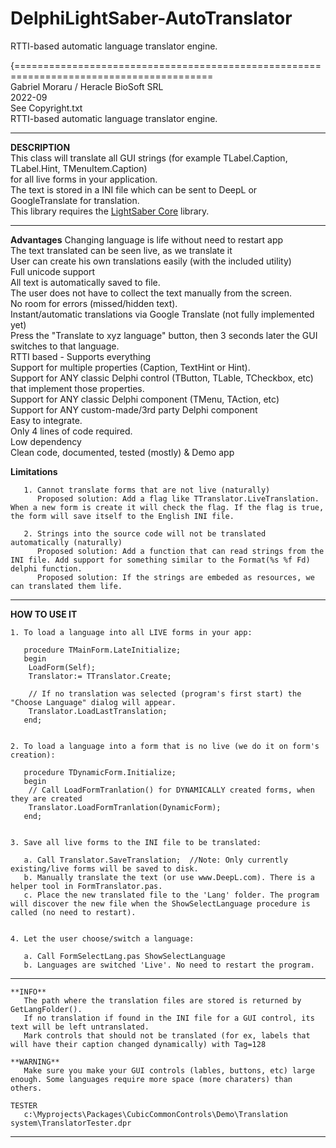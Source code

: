 # DelphiLightSaber-AutoTranslator  
RTTI-based automatic language translator engine.  
  
  
{========================================================================================  
   Gabriel Moraru / Heracle BioSoft SRL  
   2022-09  
   See Copyright.txt  
   RTTI-based automatic language translator engine.  
  
-----------------------------------------------------------------------------------------  

   **DESCRIPTION**  
     This class will translate all GUI strings (for example TLabel.Caption, TLabel.Hint, TMenuItem.Caption)  
     for all live forms in your application.  
     The text is stored in a INI file which can be sent to DeepL or GoogleTranslate for translation.  
     This library requires the [LightSaber Core](https://github.com/GabrielOnDelphi/Delphi-LightSaber-CoreLib) library.
     
-----------------------------------------------------------------------------------------  
  
   **Advantages** 
     Changing language is life without need to restart app  
     The text translated can be seen live, as we translate it  
     User can create his own translations easily (with the included utility)  
     Full unicode support  
     All text is automatically saved to file.  
        The user does not have to collect the text manually from the screen.  
        No room for errors (missed/hidden text).  
     Instant/automatic translations via Google Translate (not fully implemented yet)  
        Press the "Translate to xyz language" button, then 3 seconds later the GUI switches to that language.  
     RTTI based - Supports everything  
        Support for multiple properties (Caption, TextHint or Hint).  
        Support for ANY classic Delphi control (TButton, TLable, TCheckbox, etc) that implement those properties.  
        Support for ANY classic Delphi component (TMenu, TAction, etc)  
        Support for ANY custom-made/3rd party Delphi component  
     Easy to integrate.  
        Only 4 lines of code required.  
        Low dependency  
     Clean code, documented, tested (mostly) & Demo app  
  
   **Limitations**  
   
       1. Cannot translate forms that are not live (naturally)  
          Proposed solution: Add a flag like TTranslator.LiveTranslation. When a new form is create it will check the flag. If the flag is true, the form will save itself to the English INI file.  
  
       2. Strings into the source code will not be translated automatically (naturally)  
          Proposed solution: Add a function that can read strings from the INI file. Add support for something similar to the Format(%s %f Fd) delphi function.  
          Proposed solution: If the strings are embeded as resources, we can translated them life.  
  
--------------------------------------------------------------------------------------------------------------  

   **HOW TO USE IT**  
  
    1. To load a language into all LIVE forms in your app:  
  
       procedure TMainForm.LateInitialize;  
       begin  
        LoadForm(Self);  
        Translator:= TTranslator.Create;  
  
        // If no translation was selected (program's first start) the "Choose Language" dialog will appear.  
        Translator.LoadLastTranslation;  
       end;  
  
  
    2. To load a language into a form that is no live (we do it on form's creation):  
  
       procedure TDynamicForm.Initialize;  
       begin  
        // Call LoadFormTranlation() for DYNAMICALLY created forms, when they are created  
        Translator.LoadFormTranlation(DynamicForm);  
       end;  
  
  
    3. Save all live forms to the INI file to be translated:  
  
       a. Call Translator.SaveTranslation;  //Note: Only currently existing/live forms will be saved to disk.  
       b. Manually translate the text (or use www.DeepL.com). There is a helper tool in FormTranslator.pas.  
       c. Place the new translated file to the 'Lang' folder. The program will discover the new file when the ShowSelectLanguage procedure is called (no need to restart).  
  
  
    4. Let the user choose/switch a language:  
  
       a. Call FormSelectLang.pas ShowSelectLanguage  
       b. Languages are switched 'Live'. No need to restart the program.  
  
--------------------------------------------------------------------------------------------------------------  
  
    **INFO**  
       The path where the translation files are stored is returned by GetLangFolder().  
       If no translation if found in the INI file for a GUI control, its text will be left untranslated.  
       Mark controls that should not be translated (for ex, labels that will have their caption changed dynamically) with Tag=128  
  
    **WARNING**  
       Make sure you make your GUI controls (lables, buttons, etc) large enough. Some languages require more space (more charaters) than others.  
  
    TESTER  
       c:\Myprojects\Packages\CubicCommonControls\Demo\Translation system\TranslatorTester.dpr  
       
--------------------------------------------------------------------------------------------------------------  
  
